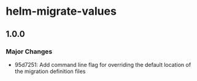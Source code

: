 # helm-migrate-values

## 1.0.0

### Major Changes

- 95d7251: Add command line flag for overriding the default location of the migration definition files
